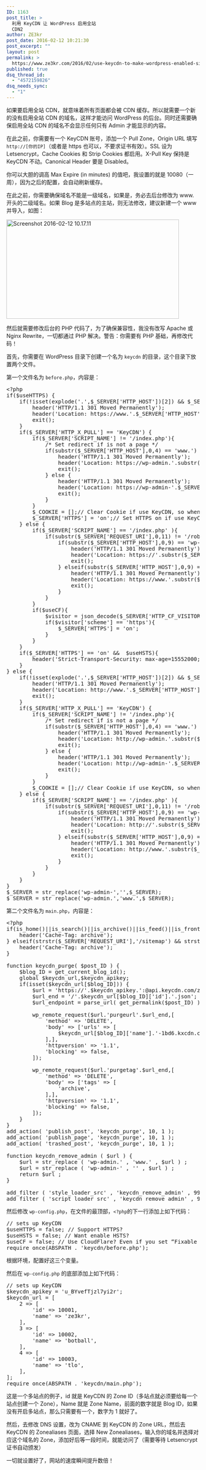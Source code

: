 ```yaml
---
ID: 1163
post_title: >
  利用 KeyCDN 让 WordPress 启用全站
  CDN2
author: ZE3kr
post_date: 2016-02-12 10:21:30
post_excerpt: ""
layout: post
permalink: >
  https://www.ze3kr.com/2016/02/use-keycdn-to-make-wordpress-enabled-site-wide-cdn/
published: true
dsq_thread_id:
  - "4572159826"
dsq_needs_sync:
  - "1"
---
```

如果要启用全站 CDN，就意味着所有页面都会被 CDN 缓存。所以就需要一个新的没有启用全站 CDN 的域名，这样才能访问 WordPress 的后台。同时还需要确保启用全站 CDN 的域名不会显示任何只有 Admin 才能显示的内容。

在此之前，你需要有一个 KeyCDN 账号，添加一个 Pull Zone，Origin URL 填写 <code>http://[你的IP]</code>（或者是 https 也可以，不要求证书有效）。SSL 设为 Letsencrypt，Cache Cookies 和 Strip Cookies 都启用。X-Pull Key 保持是 KeyCDN 不动。Canonical Header 要是 Disabled。

你可以大胆的调高 Max Expire (in minutes) 的值吧，我设置的就是 10080（一周），因为之后的配置，会自动刷新缓存。

在此之前，你需要确保域名不能是一级域名，如果是，务必去后台修改为 www. 开头的二级域名。如果 Blog 是多站点的主站，则无法修改，建议新建一个 www 并导入，如图：

<a href="https://media.landcement.com/sites/2/20160212101726/Screenshot-2016-02-12-10.17.11.png" rel="attachment wp-att-1164"><img src="https://media.landcement.com/sites/2/20160212101726/Screenshot-2016-02-12-10.17.11-450x259.png" alt="Screenshot 2016-02-12 10.17.11" width="450" height="259" class="aligncenter size-medium wp-image-1164" /></a>

然后就需要修改后台的 PHP 代码了，为了确保兼容性，我没有改写 Apache 或 Nginx Rewrite，一切都通过 PHP 解决。警告：你需要有 PHP 基础，再修改代码！

首先，你需要在 WordPress 目录下创建一个名为 <code>keycdn</code> 的目录，这个目录下放置两个文件。

第一个文件名为<!--more--> <code>before.php</code>，内容是：

<pre class="lang:php decode:true " title="before.php" >&lt;?php
if($useHTTPS) {
	if(!isset(explode('.',$_SERVER['HTTP_HOST'])[2]) &amp;&amp; $_SERVER['SCRIPT_NAME'] == '/index.php'){
		header('HTTP/1.1 301 Moved Permanently');
		header('Location: https://www.'.$_SERVER['HTTP_HOST'].$_SERVER['REQUEST_URI']);
		exit();
	}
	if($_SERVER['HTTP_X_PULL'] == 'KeyCDN') {
		if($_SERVER['SCRIPT_NAME'] != '/index.php'){
			/* Set redirect if is not a page */
			if(substr($_SERVER['HTTP_HOST'],0,4) == 'www.') {
				header('HTTP/1.1 301 Moved Permanently');
				header('Location: https://wp-admin.'.substr($_SERVER['HTTP_HOST'],4).$_SERVER['REQUEST_URI']);
				exit();
			} else {
				header('HTTP/1.1 301 Moved Permanently');
				header('Location: https://wp-admin-'.$_SERVER['HTTP_HOST'].$_SERVER['REQUEST_URI']);
				exit();
			}
		}
		$_COOKIE = [];// Clear Cookie if use KeyCDN, so when use KeyCDN, never show adminbar.
		$_SERVER['HTTPS'] = 'on';// Set HTTPS on if use KeyCDN, even if the origin server is not HTTPS.
	} else {
		if($_SERVER['SCRIPT_NAME'] == '/index.php' ){
			if(substr($_SERVER['REQUEST_URI'],0,11) != '/robots.txt') {
				if(substr($_SERVER['HTTP_HOST'],0,9) == 'wp-admin-') {
					header('HTTP/1.1 301 Moved Permanently');
					header('Location: https://'.substr($_SERVER['HTTP_HOST'],9).$_SERVER['REQUEST_URI']);
					exit();
				} elseif(substr($_SERVER['HTTP_HOST'],0,9) == 'wp-admin.') {
					header('HTTP/1.1 301 Moved Permanently');
					header('Location: https://www.'.substr($_SERVER['HTTP_HOST'],9).$_SERVER['REQUEST_URI']);
					exit();
				}
			}
		}
		if($useCF){
			$visitor = json_decode($_SERVER['HTTP_CF_VISITOR'],true);
			if($visitor['scheme'] == 'https'){
				$_SERVER['HTTPS'] = 'on';
			}
		}
	}
	if($_SERVER['HTTPS'] == 'on' &amp;&amp;  $useHSTS){
		header('Strict-Transport-Security: max-age=15552000; includeSubDomains; preload');
	}
} else {
	if(!isset(explode('.',$_SERVER['HTTP_HOST'])[2]) &amp;&amp; $_SERVER['SCRIPT_NAME'] == '/index.php'){
		header('HTTP/1.1 301 Moved Permanently');
		header('Location: http://www.'.$_SERVER['HTTP_HOST'].$_SERVER['REQUEST_URI']);
		exit();
	}
	if($_SERVER['HTTP_X_PULL'] == 'KeyCDN') {
		if($_SERVER['SCRIPT_NAME'] != '/index.php'){
			/* Set redirect if is not a page */
			if(substr($_SERVER['HTTP_HOST'],0,4) == 'www.') {
				header('HTTP/1.1 301 Moved Permanently');
				header('Location: http://wp-admin.'.substr($_SERVER['HTTP_HOST'],4).$_SERVER['REQUEST_URI']);
				exit();
			} else {
				header('HTTP/1.1 301 Moved Permanently');
				header('Location: http://wp-admin-'.$_SERVER['HTTP_HOST'].$_SERVER['REQUEST_URI']);
				exit();
			}
		}
		$_COOKIE = [];// Clear Cookie if use KeyCDN, so when use KeyCDN, never show adminbar.
	} else {
		if($_SERVER['SCRIPT_NAME'] == '/index.php' ){
			if(substr($_SERVER['REQUEST_URI'],0,11) != '/robots.txt') {
				if(substr($_SERVER['HTTP_HOST'],0,9) == 'wp-admin-') {
					header('HTTP/1.1 301 Moved Permanently');
					header('Location: http://'.substr($_SERVER['HTTP_HOST'],9).$_SERVER['REQUEST_URI']);
					exit();
				} elseif(substr($_SERVER['HTTP_HOST'],0,9) == 'wp-admin.') {
					header('HTTP/1.1 301 Moved Permanently');
					header('Location: http://www.'.substr($_SERVER['HTTP_HOST'],9).$_SERVER['REQUEST_URI']);
					exit();
				}
			}
		}
	}
}
$_SERVER = str_replace('wp-admin-','',$_SERVER);
$_SERVER = str_replace('wp-admin.','www.',$_SERVER);</pre> 

第二个文件名为 <code>main.php</code>，内容是：

<pre class="lang:php decode:true " title="main.php" >&lt;?php
if(is_home()||is_search()||is_archive()||is_feed()||is_front_page()){
	header('Cache-Tag: archive');
} elseif(strstr($_SERVER['REQUEST_URI'],'/sitemap') &amp;&amp; strstr($_SERVER['REQUEST_URI'],'.xml')) {
	header('Cache-Tag: archive');
}

function keycdn_purge( $post_ID ) {
	$blog_ID = get_current_blog_id();
	global $keycdn_url,$keycdn_apikey;
	if(isset($keycdn_url[$blog_ID])) {
		$url = 'https://'.$keycdn_apikey.':@api.keycdn.com/zones/';
		$url_end = '/'.$keycdn_url[$blog_ID]['id'].'.json';
		$url_endpoint = parse_url( get_permalink($post_ID) )['path'];

		wp_remote_request($url.'purgeurl'.$url_end,[
			'method' =&gt; 'DELETE',
			'body' =&gt; ['urls' =&gt; [
				$keycdn_url[$blog_ID]['name'].'-1bd6.kxcdn.com'.$url_endpoint,
			],],
			'httpversion' =&gt; '1.1',
			'blocking' =&gt; false,
		]);

		wp_remote_request($url.'purgetag'.$url_end,[
			'method' =&gt; 'DELETE',
			'body' =&gt; ['tags' =&gt; [
				'archive',
			],],
			'httpversion' =&gt; '1.1',
			'blocking' =&gt; false,
		]);
	}
}
add_action( 'publish_post', 'keycdn_purge', 10, 1 );
add_action( 'publish_page', 'keycdn_purge', 10, 1 );
add_action( 'trashed_post', 'keycdn_purge', 10, 1 );

function keycdn_remove_admin ( $url ) {
	$url = str_replace ( 'wp-admin.' , 'www.' , $url ) ;
	$url = str_replace ( 'wp-admin-' , '' , $url ) ;
	return $url ;
}

add_filter ( 'style_loader_src' , 'keycdn_remove_admin' , 99 , 1 ) ;
add_filter ( 'script_loader_src' , 'keycdn_remove_admin' , 99 , 1 ) ;
</pre> 

然后修改 <code>wp-config.php</code>，在文件的最顶部，<code>&lt;?php</code>的下一行添加上如下代码：
 
<pre class="lang:php decode:true " >// sets up KeyCDN
$useHTTPS = false; // Support HTTPS?
$useHSTS = false; // Want enable HSTS?
$useCF = false; // Use CloudFlare? Even if you set “Fixable SSL”, WordPress still can identify if visitor is using HTTPS.
require_once(ABSPATH . 'keycdn/before.php');</pre> 

根据环境，配置好这三个变量。

然后在 <code>wp-config.php</code> 的底部添加上如下代码：
 
<pre class="lang:php decode:true " >// sets up KeyCDN
$keycdn_apikey = 'u_BYvefTjzl7yi2r';
$keycdn_url = [
	2 =&gt; [
		'id' =&gt; 10001,
		'name' =&gt; 'ze3kr',
	],
	3 =&gt; [
		'id' =&gt; 10002,
		'name' =&gt; 'botball',
	],
	4 =&gt; [
		'id' =&gt; 10003,
		'name' =&gt; 'tlo',
	],
];
require_once(ABSPATH . 'keycdn/main.php');</pre> 

这是一个多站点的例子，id 就是 KeyCDN 的 Zone ID（多站点就必须要给每一个站点创建一个 Zone），Name 就是 Zone Name，前面的数字就是 Blog ID，如果没有开启多站点，那么只需要有一个，数字为 1 就好了。

然后，去修改 DNS 设置，改为 CNAME 到 KeyCDN 的 Zone URL，然后去 KeyCDN 的 Zonealiases 页面，选择 New Zonealiases，输入你的域名并选择对应这个域名的 Zone，添加好后等一段时间，就能访问了（需要等待 Letsencrypt 证书自动颁发）

一切就设置好了，网站的速度瞬间提升数倍！